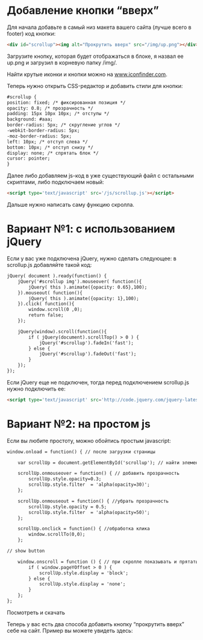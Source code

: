 <h1>Добавление кнопки “вверх”</h1>

Для начала добавьте в самый низ макета вашего сайта (лучше всего в footer) код кнопки:
``` html
<div id="scrollup"><img alt="Прокрутить вверх" src="/img/up.png"></div>
```
Загрузите кнопку, которая будет отображаться в блоке, я назвал ее up.png и загрузил в корневую папку /img/.

Найти крутые иконки и кнопки можно на www.iconfinder.com.

Теперь нужно открыть CSS-редактор и добавить стили для кнопки:
``` html
#scrollup {
position: fixed; /* фиксированная позиция */
opacity: 0.8; /* прозрачность */
padding: 15px 10px 10px; /* отступы */
background: #aaa;
border-radius: 5px; /* скругление углов */
-webkit-border-radius: 5px;
-moz-border-radius: 5px;
left: 10px; /* отступ слева */
bottom: 10px; /* отступ снизу */
display: none; /* спрятать блок */
cursor: pointer;
}
```
Далее либо добавляем js-код в уже существующий файл с остальными скриптами, либо подключаем новый:
``` html
<script type='text/javascript' src='/js/scrollup.js'></script>
```
Дальше нужно написать саму функцию скролла.

<h1>Вариант №1: с использованием jQuery</h1>

Если у вас уже подключена jQuery, нужно сделать следующее: в scrollup.js добавляйте такой код:
``` html
jQuery( document ).ready(function() {
	jQuery('#scrollup img').mouseover( function(){
		jQuery( this ).animate({opacity: 0.65},100);
	}).mouseout( function(){
		jQuery( this ).animate({opacity: 1},100);
	}).click( function(){
		window.scroll(0 ,0); 
		return false;
	});

	jQuery(window).scroll(function(){
		if ( jQuery(document).scrollTop() > 0 ) {
			jQuery('#scrollup').fadeIn('fast');
		} else {
			jQuery('#scrollup').fadeOut('fast');
		}
	});
});
```
Если jQuery еще не подключен, тогда перед подключением scrollup.js нужно подключить ее:
``` html
<script type='text/javascript' src='http://code.jquery.com/jquery-latest.min.js'></script>
```

<h1>Вариант №2: на простом js</h1>

Если вы любите простоту, можно обойтись простым javascript:
``` html
window.onload = function() { // после загрузки страницы

	var scrollUp = document.getElementById('scrollup'); // найти элемент

	scrollUp.onmouseover = function() { // добавить прозрачность
		scrollUp.style.opacity=0.3;
		scrollUp.style.filter  = 'alpha(opacity=30)';
	};

	scrollUp.onmouseout = function() { //убрать прозрачность
		scrollUp.style.opacity = 0.5;
		scrollUp.style.filter  = 'alpha(opacity=50)';
	};

	scrollUp.onclick = function() { //обработка клика
		window.scrollTo(0,0);
	};

// show button

	window.onscroll = function () { // при скролле показывать и прятать блок
		if ( window.pageYOffset > 0 ) {
			scrollUp.style.display = 'block';
		} else {
			scrollUp.style.display = 'none';
		}
	};
};
```
Посмотреть и скачать

Теперь у вас есть два способа добавить кнопку “прокрутить вверх” себе на сайт. Пример вы можете увидеть здесь:
